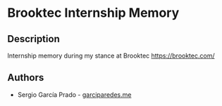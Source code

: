 # Brooktec Internship Memory


## Description

Internship memory during my stance at Brooktec https://brooktec.com/


## Authors
  
  * Sergio García Prado - [garciparedes.me](http://garciparedes.me)
